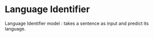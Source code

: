 # Language Identifier
Language Identifier model : takes a sentence as input and predict its language.
